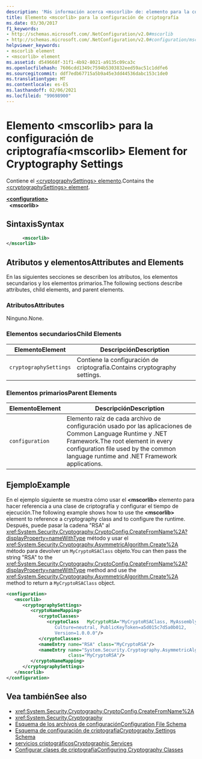 ```yaml
---
description: 'Más información acerca <mscorlib> de: elemento para la configuración de criptografía'
title: Elemento <mscorlib> para la configuración de criptografía
ms.date: 03/30/2017
f1_keywords:
- http://schemas.microsoft.com/.NetConfiguration/v2.0#mscorlib
- http://schemas.microsoft.com/.NetConfiguration/v2.0#configuration/mscorlib
helpviewer_keywords:
- mscorlib element
- <mscorlib> element
ms.assetid: d549668f-31f1-4b92-8021-a9135c09ca3c
ms.openlocfilehash: 7606cdd1349c7594b5303832eed59ac51c1ddfe6
ms.sourcegitcommit: ddf7edb67715a5b9a45e3dd44536dabc153c1de0
ms.translationtype: MT
ms.contentlocale: es-ES
ms.lasthandoff: 02/06/2021
ms.locfileid: "99698900"
---
```

# <a name="mscorlib-element-for-cryptography-settings"></a><span data-ttu-id="9127a-103">Elemento \<mscorlib> para la configuración de criptografía</span><span class="sxs-lookup"><span data-stu-id="9127a-103">\<mscorlib> Element for Cryptography Settings</span></span>

<span data-ttu-id="9127a-104">Contiene el [ \<cryptographySettings> elemento](cryptographysettings-element.md).</span><span class="sxs-lookup"><span data-stu-id="9127a-104">Contains the [\<cryptographySettings> element](cryptographysettings-element.md).</span></span>  
  
[**\<configuration>**](../configuration-element.md)  
&nbsp;&nbsp;**\<mscorlib>**  
  
## <a name="syntax"></a><span data-ttu-id="9127a-105">Sintaxis</span><span class="sxs-lookup"><span data-stu-id="9127a-105">Syntax</span></span>  
  
```xml  
      <mscorlib>
</mscorlib>  
```  
  
## <a name="attributes-and-elements"></a><span data-ttu-id="9127a-106">Atributos y elementos</span><span class="sxs-lookup"><span data-stu-id="9127a-106">Attributes and Elements</span></span>  

 <span data-ttu-id="9127a-107">En las siguientes secciones se describen los atributos, los elementos secundarios y los elementos primarios.</span><span class="sxs-lookup"><span data-stu-id="9127a-107">The following sections describe attributes, child elements, and parent elements.</span></span>  
  
### <a name="attributes"></a><span data-ttu-id="9127a-108">Atributos</span><span class="sxs-lookup"><span data-stu-id="9127a-108">Attributes</span></span>  

 <span data-ttu-id="9127a-109">Ninguno.</span><span class="sxs-lookup"><span data-stu-id="9127a-109">None.</span></span>  
  
### <a name="child-elements"></a><span data-ttu-id="9127a-110">Elementos secundarios</span><span class="sxs-lookup"><span data-stu-id="9127a-110">Child Elements</span></span>  
  
|<span data-ttu-id="9127a-111">Elemento</span><span class="sxs-lookup"><span data-stu-id="9127a-111">Element</span></span>|<span data-ttu-id="9127a-112">Descripción</span><span class="sxs-lookup"><span data-stu-id="9127a-112">Description</span></span>|  
|-------------|-----------------|  
|`cryptographySettings`|<span data-ttu-id="9127a-113">Contiene la configuración de criptografía.</span><span class="sxs-lookup"><span data-stu-id="9127a-113">Contains cryptography settings.</span></span>|  
  
### <a name="parent-elements"></a><span data-ttu-id="9127a-114">Elementos primarios</span><span class="sxs-lookup"><span data-stu-id="9127a-114">Parent Elements</span></span>  
  
|<span data-ttu-id="9127a-115">Elemento</span><span class="sxs-lookup"><span data-stu-id="9127a-115">Element</span></span>|<span data-ttu-id="9127a-116">Descripción</span><span class="sxs-lookup"><span data-stu-id="9127a-116">Description</span></span>|  
|-------------|-----------------|  
|`configuration`|<span data-ttu-id="9127a-117">Elemento raíz de cada archivo de configuración usado por las aplicaciones de Common Language Runtime y .NET Framework.</span><span class="sxs-lookup"><span data-stu-id="9127a-117">The root element in every configuration file used by the common language runtime and .NET Framework applications.</span></span>|  
  
## <a name="example"></a><span data-ttu-id="9127a-118">Ejemplo</span><span class="sxs-lookup"><span data-stu-id="9127a-118">Example</span></span>  

 <span data-ttu-id="9127a-119">En el ejemplo siguiente se muestra cómo usar el **\<mscorlib>** elemento para hacer referencia a una clase de criptografía y configurar el tiempo de ejecución.</span><span class="sxs-lookup"><span data-stu-id="9127a-119">The following example shows how to use the **\<mscorlib>** element to reference a cryptography class and to configure the runtime.</span></span> <span data-ttu-id="9127a-120">Después, puede pasar la cadena "RSA" al <xref:System.Security.Cryptography.CryptoConfig.CreateFromName%2A?displayProperty=nameWithType> método y usar el <xref:System.Security.Cryptography.AsymmetricAlgorithm.Create%2A> método para devolver un `MyCryptoRSAClass` objeto.</span><span class="sxs-lookup"><span data-stu-id="9127a-120">You can then pass the string "RSA" to the <xref:System.Security.Cryptography.CryptoConfig.CreateFromName%2A?displayProperty=nameWithType> method and use the <xref:System.Security.Cryptography.AsymmetricAlgorithm.Create%2A> method to return a `MyCryptoRSAClass` object.</span></span>  
  
```xml  
<configuration>  
   <mscorlib>  
      <cryptographySettings>  
         <cryptoNameMapping>  
            <cryptoClasses>  
               <cryptoClass   MyCryptoRSA="MyCryptoRSAClass, MyAssembly  
                  Culture=neutral, PublicKeyToken=a5d015c7d5a0b012,  
                  Version=1.0.0.0"/>  
            </cryptoClasses>  
            <nameEntry name="RSA" class="MyCryptoRSA"/>  
            <nameEntry name="System.Security.Cryptography.AsymmetricAlgorithm"  
                       class="MyCryptoRSA"/>  
         </cryptoNameMapping>  
      </cryptographySettings>  
   </mscorlib>  
</configuration>  
```  
  
## <a name="see-also"></a><span data-ttu-id="9127a-121">Vea también</span><span class="sxs-lookup"><span data-stu-id="9127a-121">See also</span></span>

- <xref:System.Security.Cryptography.CryptoConfig.CreateFromName%2A>
- <xref:System.Security.Cryptography>
- [<span data-ttu-id="9127a-122">Esquema de los archivos de configuración</span><span class="sxs-lookup"><span data-stu-id="9127a-122">Configuration File Schema</span></span>](../index.md)
- [<span data-ttu-id="9127a-123">Esquema de configuración de criptografía</span><span class="sxs-lookup"><span data-stu-id="9127a-123">Cryptography Settings Schema</span></span>](index.md)
- [<span data-ttu-id="9127a-124">servicios criptográficos</span><span class="sxs-lookup"><span data-stu-id="9127a-124">Cryptographic Services</span></span>](../../../../standard/security/cryptographic-services.md)
- [<span data-ttu-id="9127a-125">Configurar clases de criptografía</span><span class="sxs-lookup"><span data-stu-id="9127a-125">Configuring Cryptography Classes</span></span>](../../configure-cryptography-classes.md)
